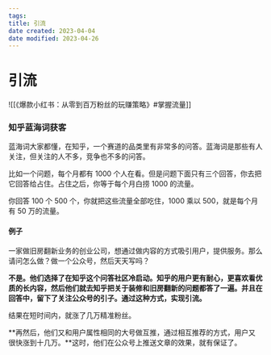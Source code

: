 ```yaml
---
tags:
title: 引流
date created: 2023-04-04
date modified: 2023-04-26
---
```


# 引流

![[《爆款小红书：从零到百万粉丝的玩赚策略》#掌握流量]]

### 知乎蓝海词获客

蓝海词大家都懂，在知乎，一个赛道的品类里有非常多的问答。蓝海词是那些有人关注，但关注的人不多，竞争也不多的问答。

比如一个问题，每个月都有 1000 个人在看。但是问题下面只有三个回答，你去把它回答给占住。占住之后，你等于每个月白捞 1000 的流量。

你回答 100 个 500 个，你就把这些流量全部吃住，1000 乘以 500，就是每个月有 50 万的流量。

#### 例子

一家做旧房翻新业务的创业公司，想通过做内容的方式吸引用户，提供服务。那么请问怎么做？做一个公众号，然后天天写吗？

**不是。他们选择了在知乎这个问答社区冷启动。知乎的用户更有耐心，更喜欢看优质的长内容，然后他们就去知乎把关于装修和旧房翻新的问题都答了一遍。并且在回答中，留下了关注公众号的引子。通过这种方式，实现引流。**

结果在短时间内，就涨了几万精准粉丝。

**再然后，他们又和用户属性相同的大号做互推，通过相互推荐的方式，用户又很快涨到十几万。**这时，他们在公众号上推送文章的效果，就有保证了。
